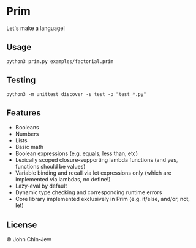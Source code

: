 # Prim

Let's make a language!

## Usage

```
python3 prim.py examples/factorial.prim
```

## Testing

```
python3 -m unittest discover -s test -p "test_*.py"
```

## Features

- Booleans
- Numbers
- Lists
- Basic math
- Boolean expressions (e.g. equals, less than, etc)
- Lexically scoped closure-supporting lambda functions (and yes, functions should be values)
- Variable binding and recall via let expressions only (which are implemented via lambdas, no define!)
- Lazy-eval by default
- Dynamic type checking and corresponding runtime errors
- Core library implemented exclusively in Prim (e.g. if/else, and/or, not, let)

## License

© John Chin-Jew
